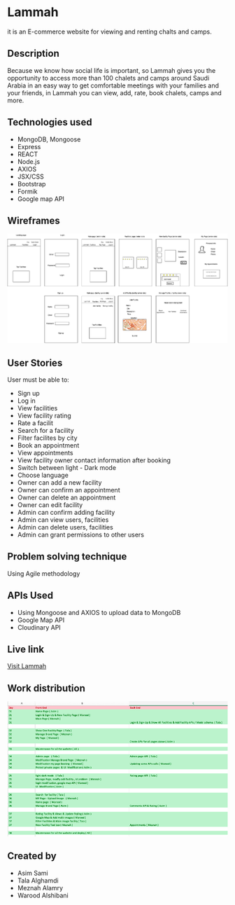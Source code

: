 # Lammah
 it is an E-commerce website for viewing and renting chalts and camps. 
## Description
 Because we know how social life is important, so Lammah gives you the opportunity to access more than 100 chalets and camps around Saudi Arabia in an easy way to get comfortable meetings with your families and your friends, in Lammah you can view, add, rate, book chalets, camps and more.

## Technologies used
* MongoDB, Mongoose
* Express
* REACT
* Node.js
* AXIOS
* JSX/CSS
* Bootstrap 
* Formik
* Google map API

## Wireframes
![Wireframes](/wireframes.png)
## User Stories
User must be able to:
* Sign up
* Log in 
* View facilities
* View facility rating 
* Rate a facilit
* Search for a facility
* Filter facilites by city
* Book an appointment
* View appointments
* View facility owner contact information after booking
* Switch between light - Dark mode
* Choose language
* Owner can add a new facility
* Owner can confirm an appointment
* Owner can delete an appointment
* Owner can edit facility
* Admin can confirm adding facility
* Admin can view users, facilities
* Admin can delete users, facilities
* Admin can grant permissions to other users

## Problem solving technique 
Using Agile methodology

## APIs Used
* Using Mongoose and AXIOS to upload data to MongoDB
* Google Map API
* Cloudinary API

## Live link
[Visit Lammah]()

## Work distribution
![Work distribution](/tasks.png)
## Created by 
* Asim Sami
* Tala Alghamdi
* Meznah Alamry
* Warood Alshibani
